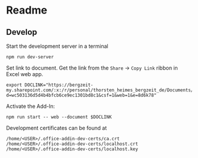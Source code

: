# Readme

## Develop

Start the development server in a terminal

```{shell}
npm run dev-server
```

Set link to document. Get the link from the `Share` -> `Copy Link` ribbon in Excel web app.

```{shell}
export DOCLINK="https://bergzeit-my.sharepoint.com/:x:/r/personal/thorsten_heimes_bergzeit_de/Documents/Demo.xlsx?d=wc503136d5d4b4bfcb6ce9ec1301bd8c1&csf=1&web=1&e=8d6k78"
```


Activate the Add-In:

```{shell}
npm run start -- web --document $DOCLINK
```

Development certificates can be found at

```{shell}
/home/<USER>/.office-addin-dev-certs/ca.crt
/home/<USER>/.office-addin-dev-certs/localhost.crt
/home/<USER>/.office-addin-dev-certs/localhost.key
```
